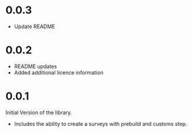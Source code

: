 # 0.0.3

- Update README

# 0.0.2

- README updates
- Added additional licence information

# 0.0.1

Initial Version of the library.

- Includes the ability to create a surveys with prebuild and customs step.
